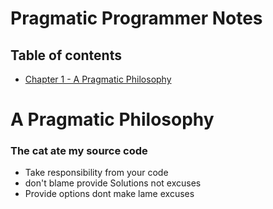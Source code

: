 # Pragmatic Programmer Notes


## Table of contents
* [Chapter 1 - A Pragmatic Philosophy](#chapter1)


<a name="chapter1">
<h1> A Pragmatic Philosophy </h1>
</a>

### The cat ate my source code
- Take responsibility from your code
- don't blame provide Solutions not excuses
- Provide options dont make lame excuses
